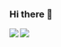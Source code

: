 ### Hi there 👋

<!--
**walnuts1018/walnuts1018** is a ✨ _special_ ✨ repository because its `README.md` (this file) appears on your GitHub profile.

Here are some ideas to get you started:

-->
<a href="https://github.com/anuraghazra/github-readme-stats">
  <img align="left" src="https://github-readme-stats.vercel.app/api?username=walnuts1018&count_private=true&include_all_commits=true&show_icons=true&theme=buefy" />
  <img align="left" src="https://github-readme-stats.vercel.app/api/top-langs/?username=walnuts1018&count_private=true&hide=html,css&theme=buefy&langs_count=10&layout=compact" />
</a>
